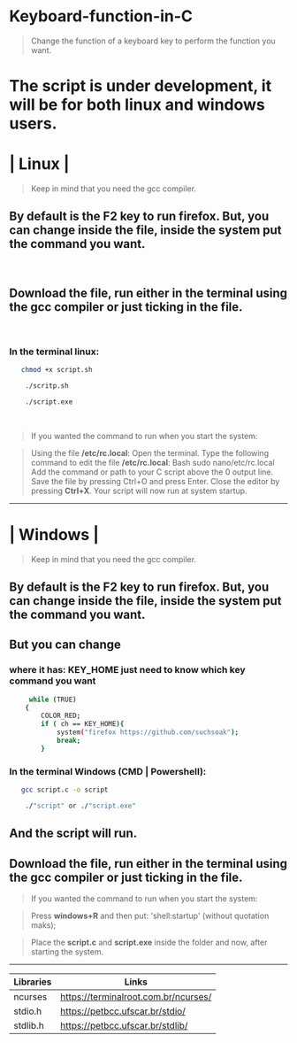 # Keyboard-function-in-C

> Change the function of a keyboard key to perform the function you want.

# The script is under development, it will be for both linux and windows users.


# | Linux |
> Keep in mind that you need the gcc compiler.

## By default is the **F2** key to run firefox. But, you can change inside the file, inside the **system** put the command you want.

<br>

## Download the file, run either in the terminal using the gcc compiler or just ticking in the file.

<br>

### In the terminal linux:

```sh
   chmod +x script.sh
```

```sh
    ./scritp.sh
```

```sh
    ./script.exe
```

<br>

> If you wanted the command to run when you start the system:

> Using the file **/etc/rc.local**: Open the terminal. Type the following command to edit the file **/etc/rc.local**: Bash sudo nano/etc/rc.local Add the command or path to your C script above the 0 output line. Save the file by pressing Ctrl+O and press Enter. Close the editor by pressing **Ctrl+X**. Your script will now run at system startup.

<hr>

# | Windows |
> Keep in mind that you need the gcc compiler.

## By default is the **F2** key to run firefox. But, you can change inside the file, inside the **system** put the command you want.

## But you can change 

### where it has: **KEY_HOME** just need to know which key command you want

```sh
     while (TRUE)
    {
        COLOR_RED;
        if ( ch == KEY_HOME){
            system("firefox https://github.com/suchsoak");
            break;   
        }
```

### In the terminal Windows (CMD | Powershell):

```sh
   gcc script.c -o script
```

```sh
    ./"script" or ./"script.exe" 
``` 

## And the script will run.

## Download the file, run either in the terminal using the gcc compiler or just ticking in the file.

> If you wanted the command to run when you start the system:

> Press **windows+R** and then put: 'shell:startup' (without quotation maks);

> Place the **script.c** and **script.exe** inside the folder and now, after starting the system.

<hr>

| Libraries |  Links |
| ------ | ------ |
| ncurses | https://terminalroot.com.br/ncurses/
| stdio.h | https://petbcc.ufscar.br/stdio/
| stdlib.h | https://petbcc.ufscar.br/stdlib/


